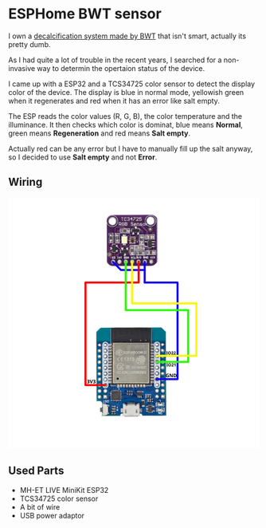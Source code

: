 # ESPHome BWT sensor

I own a [decalcification system made by BWT](https://www.bwt.com/de-de/produkte/perlwasseranlagen/aqa-life/) that isn't smart, actually its pretty dumb.

As I had quite a lot of trouble in the recent years, I searched for a non-invasive way to determin the opertaion status of the device.

I came up with a ESP32 and a TCS34725 color sensor to detect the display color of the device.
The display is blue in normal mode, yellowish green when it regenerates and red when it has an error like salt empty.

The ESP reads the color values (R, G, B), the color temperature and the illuminance.
It then checks which color is dominat, blue means **Normal**, green means **Regeneration** and red means **Salt empty**.

Actually red can be any error but I have to manually fill up the salt anyway, so I decided to use **Salt empty** and not **Error**.

## Wiring

![](https://github.com/Bouni/esphome-bwt-sensor/blob/main/esphome-bwt-sensor.svg)

## Used Parts

 - MH-ET LIVE MiniKit ESP32
 - TCS34725 color sensor
 - A bit of wire
 - USB power adaptor
